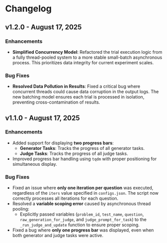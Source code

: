 # Changelog

## v1.2.0 - August 17, 2025

### Enhancements
- **Simplified Concurrency Model**: Refactored the trial execution logic from a fully thread-pooled system to a more stable small-batch asynchronous process. This prioritizes data integrity for current experiment scales.

### Bug Fixes
- **Resolved Data Pollution in Results**: Fixed a critical bug where concurrent threads could cause data corruption in the output logs. The new batching model ensures each trial is processed in isolation, preventing cross-contamination of results.

## v1.1.0 - August 17, 2025

### Enhancements
- Added support for displaying **two progress bars**:
  - **Generator Tasks**: Tracks the progress of all generator tasks.
  - **Judge Tasks**: Tracks the progress of all judge tasks.
- Improved progress bar handling using `tqdm` with proper positioning for simultaneous display.

### Bug Fixes
- Fixed an issue where **only one iteration per question** was executed, regardless of the `iters` value specified in `configs.json`. The script now correctly processes all iterations for each question.
- Resolved a **variable scoping error** caused by asynchronous thread pooling:
  - Explicitly passed variables (`problem_id`, `test_name`, `question`, `raw_generation_for_judge`, and `judge_prompt_for_task`) to the `_run_judge_and_update` function to ensure proper scoping.
- Fixed a bug where **only one progress bar** was displayed, even when both generator and judge tasks were active.
